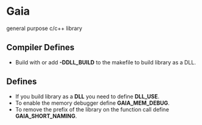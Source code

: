 # Gaia
general purpose c/c++ library 

## Compiler Defines
* Build with or add **-DDLL_BUILD** to the makefile to build library as a DLL.

## Defines
* If you build library as a **DLL** you need to define **DLL_USE**.
* To enable the memory debugger define **GAIA_MEM_DEBUG**.
* To remove the prefix of the library on the function call define **GAIA_SHORT_NAMING**.